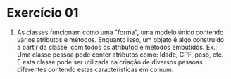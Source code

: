 
# Exercício 01

1. As classes funcionam como uma "forma", uma modelo único contendo vários atributos e métodos. Enquanto isso, um objeto é algo construído a partir da classe, com todos os atributod e métodos embutidos.
  Ex.: Uma classe pessoa pode conter atributos como: Idade, CPF, peso, etc. E esta classe pode ser utilizada na criação de diversos pessoas diferentes contendo estas características em comum.
